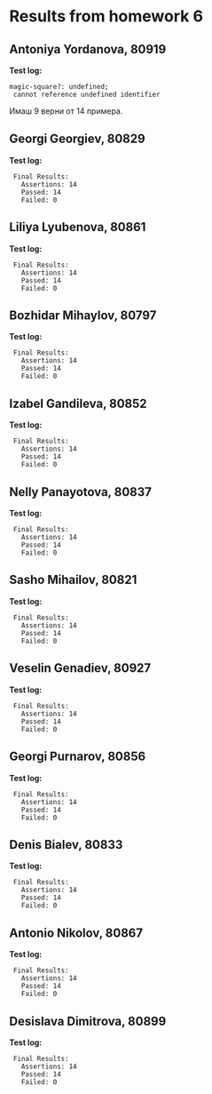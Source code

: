 # Results from homework 6

## Antoniya Yordanova, 80919

**Test log:**

```
magic-square?: undefined;
 cannot reference undefined identifier

```

Имаш 9 верни от 14 примера.

## Georgi Georgiev, 80829

**Test log:**

```
 Final Results:
   Assertions: 14
   Passed: 14
   Failed: 0

```

## Liliya Lyubenova, 80861

**Test log:**

```
 Final Results:
   Assertions: 14
   Passed: 14
   Failed: 0

```

## Bozhidar Mihaylov, 80797

**Test log:**

```
 Final Results:
   Assertions: 14
   Passed: 14
   Failed: 0

```

## Izabel Gandileva, 80852

**Test log:**

```
 Final Results:
   Assertions: 14
   Passed: 14
   Failed: 0

```

## Nelly Panayotova, 80837

**Test log:**

```
 Final Results:
   Assertions: 14
   Passed: 14
   Failed: 0

```

## Sasho Mihailov, 80821

**Test log:**

```
 Final Results:
   Assertions: 14
   Passed: 14
   Failed: 0

```

## Veselin Genadiev, 80927

**Test log:**

```
 Final Results:
   Assertions: 14
   Passed: 14
   Failed: 0

```

## Georgi Purnarov, 80856

**Test log:**

```
 Final Results:
   Assertions: 14
   Passed: 14
   Failed: 0

```

## Denis Bialev, 80833

**Test log:**

```
 Final Results:
   Assertions: 14
   Passed: 14
   Failed: 0

```

## Antonio Nikolov, 80867

**Test log:**

```
 Final Results:
   Assertions: 14
   Passed: 14
   Failed: 0

```

## Desislava Dimitrova, 80899

**Test log:**

```
 Final Results:
   Assertions: 14
   Passed: 14
   Failed: 0

```
